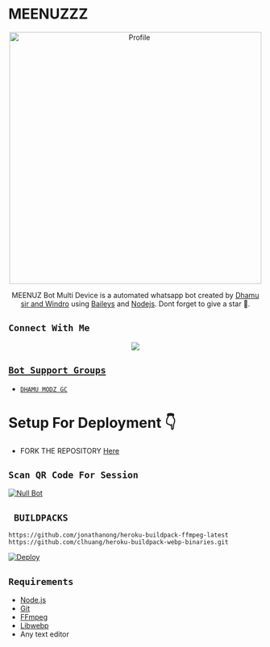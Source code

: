 
# MEENUZZZ

<p align="center">
  <a href="https://www.instagram.com/sunjeev_s__/"><img src="https://i.imgur.com/gcXUXqi.jpeg" width="500" alt="Profile"/> </a>
</p>
<p align="center">
MEENUZ Bot Multi Device is a automated whatsapp bot created by <a href="https://github.com/DHAMUFF" target="_blank">Dhamu sir and Windro</a> using <a href="https://github.com/adiwajshing/Baileys" target="_blank">Baileys</a> and <a href="https://github.com/nodejs" target="_blank">Nodejs</a>. Dont forget to give a star 🍭.
</p>

## ```Connect With Me```
<p align="center">
<a href="https://wa.me/918075123700"><img src="https://img.shields.io/badge/Contact Developer DHAMU-25D366?style=for-the-badge&logo=whatsapp&logoColor=white" /></P>


## ```Bot Support Groups```

- [`DHAMU MODZ GC`](https://chat.whatsapp.com/Hs8Ut5ju9BB51YyC9JeayL)

# Setup For Deployment 👇

- FORK THE REPOSITORY [Here](https://github.com/DHAMUFF/MEENUZ/fork)

## `Scan QR Code For Session`
[![Null Bot](https://repl.it/badge/github/quiec/whatsasena)](https://replit.com/@WINDROYT/NULL-MD#index.js)

## ` BUILDPACKS`

```
https://github.com/jonathanong/heroku-buildpack-ffmpeg-latest
https://github.com/clhuang/heroku-buildpack-webp-binaries.git
```

[![Deploy](https://www.herokucdn.com/deploy/button.svg)](https://heroku.com/deploy?template=https://github.com/NULLMODZ/NULL-MODZ-MD)
## `Requirements`
* [Node.js](https://nodejs.org/en/)
* [Git](https://git-scm.com/downloads)
* [FFmpeg](https://github.com/BtbN/FFmpeg-Builds/releases/download/autobuild-2020-12-08-13-03/ffmpeg-n4.3.1-26-gca55240b8c-win64-gpl-4.3.zip)
* [Libwebp](https://developers.google.com/speed/webp/download)
* Any text editor
